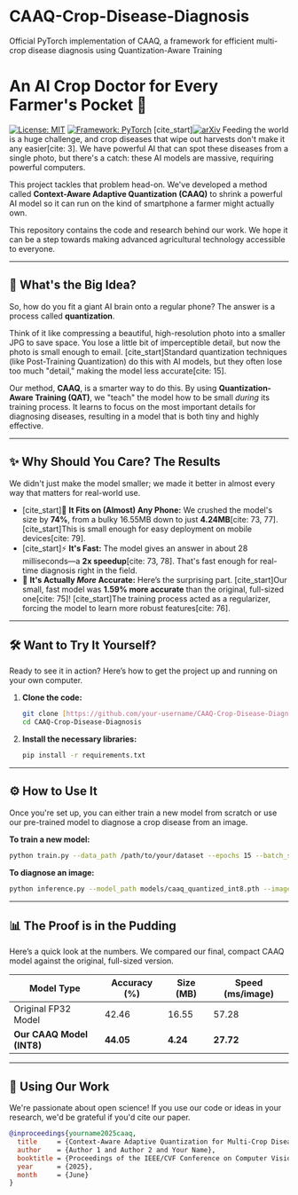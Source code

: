 # CAAQ-Crop-Disease-Diagnosis
Official PyTorch implementation of CAAQ, a framework for efficient multi-crop disease diagnosis using Quantization-Aware Training
# An AI Crop Doctor for Every Farmer's Pocket 🌱

[![License: MIT](https://img.shields.io/badge/License-MIT-yellow.svg)](https://opensource.org/licenses/MIT)
[![Framework: PyTorch](https://img.shields.io/badge/Framework-PyTorch-orange.svg)](https://pytorch.org/)
[cite_start][![arXiv](https://img.shields.io/badge/arXiv-24XX.XXXXX-b31b1b.svg)](https://arxiv.org/abs/24XX.XXXXX) Feeding the world is a huge challenge, and crop diseases that wipe out harvests don't make it any easier[cite: 3]. We have powerful AI that can spot these diseases from a single photo, but there's a catch: these AI models are massive, requiring powerful computers.

This project tackles that problem head-on. We've developed a method called **Context-Aware Adaptive Quantization (CAAQ)** to shrink a powerful AI model so it can run on the kind of smartphone a farmer might actually own.

This repository contains the code and research behind our work. We hope it can be a step towards making advanced agricultural technology accessible to everyone.

---
## 🧠 What's the Big Idea?

So, how do you fit a giant AI brain onto a regular phone? The answer is a process called **quantization**.

Think of it like compressing a beautiful, high-resolution photo into a smaller JPG to save space. You lose a little bit of imperceptible detail, but now the photo is small enough to email. [cite_start]Standard quantization techniques (like Post-Training Quantization) do this with AI models, but they often lose too much "detail," making the model less accurate[cite: 15].

Our method, **CAAQ**, is a smarter way to do this. By using **Quantization-Aware Training (QAT)**, we "teach" the model how to be small *during* its training process. It learns to focus on the most important details for diagnosing diseases, resulting in a model that is both tiny and highly effective.

---
## ✨ Why Should You Care? The Results

We didn't just make the model smaller; we made it better in almost every way that matters for real-world use.

* [cite_start]📱 **It Fits on (Almost) Any Phone:** We crushed the model's size by **74%**, from a bulky 16.55MB down to just **4.24MB**[cite: 73, 77]. [cite_start]This is small enough for easy deployment on mobile devices[cite: 79].
* [cite_start]⚡ **It's Fast:** The model gives an answer in about 28 milliseconds—a **2x speedup**[cite: 73, 78]. That's fast enough for real-time diagnosis right in the field.
* 🎯 **It's Actually *More* Accurate:** Here’s the surprising part. [cite_start]Our small, fast model was **1.59% more accurate** than the original, full-sized one[cite: 75]! [cite_start]The training process acted as a regularizer, forcing the model to learn more robust features[cite: 76].

---
## 🛠️ Want to Try It Yourself?

Ready to see it in action? Here’s how to get the project up and running on your own computer.

1.  **Clone the code:**
    ```bash
    git clone [https://github.com/your-username/CAAQ-Crop-Disease-Diagnosis.git](https://github.com/your-username/CAAQ-Crop-Disease-Diagnosis.git)
    cd CAAQ-Crop-Disease-Diagnosis
    ```

2.  **Install the necessary libraries:**
    ```bash
    pip install -r requirements.txt
    ```

---
## ⚙️ How to Use It

Once you're set up, you can either train a new model from scratch or use our pre-trained model to diagnose a crop disease from an image.

**To train a new model:**
```bash
python train.py --data_path /path/to/your/dataset --epochs 15 --batch_size 32
```

**To diagnose an image:**
```bash
python inference.py --model_path models/caaq_quantized_int8.pth --image_path /path/to/your/image.jpg
```

---
## 📊 The Proof is in the Pudding

Here’s a quick look at the numbers. We compared our final, compact CAAQ model against the original, full-sized version.

| Model Type                | Accuracy (%) | Size (MB) | Speed (ms/image) |
|---------------------------|--------------|-----------|------------------|
| Original FP32 Model       | 42.46        | 16.55     | 57.28            |
| **Our CAAQ Model (INT8)** | **44.05** | **4.24** | **27.72** |

---
## 📄 Using Our Work

We're passionate about open science! If you use our code or ideas in your research, we'd be grateful if you'd cite our paper.
```bibtex
@inproceedings{yourname2025caaq,
  title     = {Context-Aware Adaptive Quantization for Multi-Crop Disease Diagnosis: An Extension of Similarity-Preserving Quantization},
  author    = {Author 1 and Author 2 and Your Name},
  booktitle = {Proceedings of the IEEE/CVF Conference on Computer Vision and Pattern Recognition (CVPR) Workshops},
  year      = {2025},
  month     = {June}
}
```
